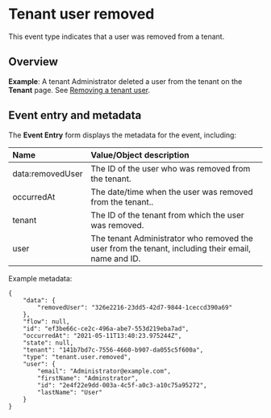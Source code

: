 # Tenant user removed

<head>
  <meta name="guidename" content="Flow"/>
  <meta name="context" content="GUID-8a5ef6c3-c726-4cd5-b28b-6b8d1fb1b869"/>
</head>


This event type indicates that a user was removed from a tenant.

## Overview

**Example**: A tenant Administrator deleted a user from the tenant on the **Tenant** page. See [Removing a tenant user](t-flo-Tenant_Users_Deleting_ad9aacd2-1b5a-4fa9-ad1a-8cb0fe102933.md).

## Event entry and metadata

The **Event Entry** form displays the metadata for the event, including:

|Name|Value/Object description|
|:---|:-----------------------|
|data:removedUser|The ID of the user who was removed from the tenant.|
|occurredAt|The date/time when the user was removed from the tenant..|
|tenant|The ID of the tenant from which the user was removed.|
|user|The tenant Administrator who removed the user from the tenant, including their email, name and ID.|

Example metadata:

```
{
	"data": {
		"removedUser": "326e2216-23dd5-42d7-9844-1ceccd390a69"
	},
	"flow": null,
	"id": "ef3be66c-ce2c-496a-abe7-553d219eba7ad",
	"occurredAt": "2021-05-11T13:40:23.975244Z",
	"state": null,
	"tenant": "141b7bd7c-7556-4660-b907-da055c5f600a",
	"type": "tenant.user.removed",
	"user": {
		"email": "Administrator@example.com",
		"firstName": "Adminstrator",
		"id": "2e4f22e9dd-003a-4c5f-a0c3-a10c75a95272",
		"lastName": "User"
	}
}
```